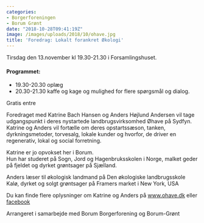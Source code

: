 ```yaml
---
categories:
- Borgerforeningen
- Borum Grønt
date: "2018-10-28T09:41:19Z"
image: /images/uploads/2018/10/ohave.jpg
title: 'Foredrag: Lokalt forankret Økologi'
---
```


Tirsdag den 13.november kl 19.30-21.30 i Forsamlingshuset.

#### Programmet: 

- 19.30-20.30 oplæg
- 20.30-21.30 kaffe og kage og mulighed for flere spørgsmål og dialog.

Gratis entre

Foredraget med Katrine Bach Hansen og Anders Højlund Andersen vil tage udgangspunkt i deres nystartede landbrugsvirksomhed Øhave på Sydfyn.   
Katrine og Anders vil fortælle om deres opstartssæson, tanken, dyrkningsmetoder, torvesalg, lokale kunder og hvorfor, de driver en regenerativ, lokal og social forretning.

Katrine er jo opvokset her i Borum.  
Hun har studeret på Sogn, Jord og Hagenbruksskolen i Norge, malket geder på fjeldet og dyrket grøntsager på Sjælland.

Anders læser til økologisk landmand på Den økologiske landbrugsskole Kalø, dyrket og solgt grøntsager på Framers market i New York, USA

Du kan finde flere oplysninger om Katrine og Anders på www.ohave.dk eller [facebook](https://www.facebook.com/ohavedk/)

Arrangeret i samarbejde med Borum Borgerforening og Borum-Grønt

